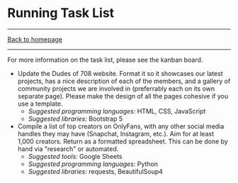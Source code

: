 # Running Task List

-----

[Back to homepage](..)

-----

For more information on the task list, please see the kanban board.

* Update the Dudes of 708 website. Format it so it showcases our latest projects, has a nice description of each of the members, and a gallery of community projects we are involved in (preferrably each on its own separate page). Please make the design of all the pages cohesive if you use a template.
  * *Suggested programming languages:* HTML, CSS, JavaScript
  * *Suggested libraries:* Bootstrap 5
* Compile a list of top creators on OnlyFans, with any other social media handles they may have (Snapchat, Instagram, etc.). Aim for at least 1,000 creators. Return as a formatted spreadsheet. This can be done by hand via "research" or automated.
  * *Suggested tools:* Google Sheets
  * *Suggested programming languages:* Python
  * *Suggested libraries:* requests, BeautifulSoup4
